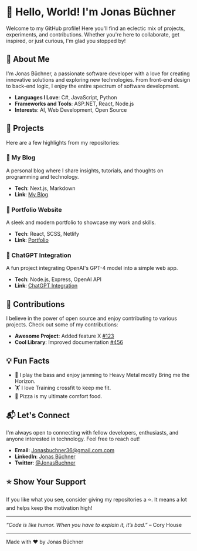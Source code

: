 # 👋 Hello, World! I'm Jonas Büchner

Welcome to my GitHub profile! Here you'll find an eclectic mix of projects, experiments, and contributions. Whether you're here to collaborate, get inspired, or just curious, I'm glad you stopped by!

## 🌟 About Me

I'm Jonas Büchner, a passionate software developer with a love for creating innovative solutions and exploring new technologies. From front-end design to back-end logic, I enjoy the entire spectrum of software development.

- **Languages I Love**: C#, JavaScript, Python
- **Frameworks and Tools**: ASP.NET, React, Node.js
- **Interests**: AI, Web Development, Open Source

## 🚀 Projects

Here are a few highlights from my repositories:

### 📝 My Blog

A personal blog where I share insights, tutorials, and thoughts on programming and technology.

- **Tech**: Next.js, Markdown
- **Link**: [My Blog](https://github.com/JonasBuchner/my-blog)

### 🎨 Portfolio Website

A sleek and modern portfolio to showcase my work and skills.

- **Tech**: React, SCSS, Netlify
- **Link**: [Portfolio](https://github.com/JonasBuchner/portfolio)

### 🤖 ChatGPT Integration

A fun project integrating OpenAI's GPT-4 model into a simple web app.

- **Tech**: Node.js, Express, OpenAI API
- **Link**: [ChatGPT Integration](https://github.com/JonasBuchner/chatgpt-integration)

## 🤝 Contributions

I believe in the power of open source and enjoy contributing to various projects. Check out some of my contributions:

- **Awesome Project**: Added feature X [#123](https://github.com/awesome-project/pull/123)
- **Cool Library**: Improved documentation [#456](https://github.com/cool-library/pull/456)

## 💡 Fun Facts

- 🎸 I play the bass and enjoy jamming to Heavy Metal mostly Bring me the Horizon.
- 🏋️ I love Training crossfit to keep me fit.
- 🍕 Pizza is my ultimate comfort food.

## 📬 Let's Connect

I'm always open to connecting with fellow developers, enthusiasts, and anyone interested in technology. Feel free to reach out!

- **Email**: Jonasbuchner36@gmail.com.com
- **LinkedIn**: [Jonas Büchner](https://www.linkedin.com/in/jonas-buchner/)
- **Twitter**: [@JonasBuchner](https://twitter.com/JonasBuchner)

## ⭐ Show Your Support

If you like what you see, consider giving my repositories a ⭐. It means a lot and helps keep the motivation high!

---

*“Code is like humor. When you have to explain it, it’s bad.”* – Cory House

---

Made with ❤️ by Jonas Büchner
